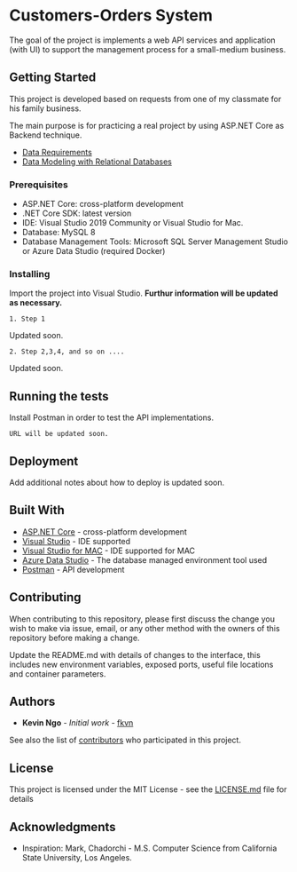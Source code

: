 # Customers-Orders System
 
 The goal of the project is implements a web API services and application (with UI) to support the management process for a small-medium business.
 
 ## Getting Started
 
 This project is developed based on requests from one of my classmate for his family business. 
 
 The main purpose is for practicing a real project by using ASP.NET Core as Backend technique.
 
 * [Data Requirements](/DataRequirements.md)
 * [Data Modeling with Relational Databases](/ERDiagram.md)
 
 ### Prerequisites
 
 * ASP.NET Core: cross-platform development
 * .NET Core SDK: latest version 
 * IDE: Visual Studio 2019 Community or Visual Studio for Mac.
 * Database: MySQL 8 
 * Database Management Tools: Microsoft SQL Server Management Studio or Azure Data Studio (required Docker)
 
 ### Installing
 
 Import the project into Visual Studio.  **Furthur information will be updated as necessary.**
 
 ```
 1. Step 1
 ```
 Updated soon.
 
 ```
 2. Step 2,3,4, and so on ....
 ```
 Updated soon.
 
 ## Running the tests
 
 Install Postman in order to test the API implementations.
 
 ``` URL will be updated soon. ```
 
 ## Deployment
 
 Add additional notes about how to deploy is updated soon.
 
 ## Built With
 
 * [ASP.NET Core](https://docs.microsoft.com/en-us/aspnet/core/?view=aspnetcore-3.0) - cross-platform development
 * [Visual Studio](https://visualstudio.microsoft.com) - IDE supported
 * [Visual Studio for MAC](https://visualstudio.microsoft.com/vs/mac/) - IDE supported for MAC
 * [Azure Data Studio](https://visualstudio.microsoft.com/vs/mac/) - The database managed environment tool used
 * [Postman](https://www.getpostman.com) - API development
 
 ## Contributing
 
 When contributing to this repository, please first discuss the change you wish to make via issue, email, or any other method with the owners of this repository before making a change.
 
 Update the README.md with details of changes to the interface, this includes new environment variables, exposed ports, useful file locations and container parameters.
 
 
 ## Authors
 
 * **Kevin Ngo** - *Initial work* - [fkvn](https://github.com/fkvn)
 
 See also the list of [contributors](https://github.com/fkvn/Hiring_process/graphs/contributors) who participated in this project.
 
 ## License
 
 This project is licensed under the MIT License - see the [LICENSE.md](https://github.com/fkvn/Hiring_process/blob/master/LICENSE) file for details
 
 ## Acknowledgments
 
 * Inspiration: Mark, Chadorchi - M.S. Computer Science from California State University, Los Angeles. 
 
 
 
 
 

